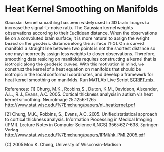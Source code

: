 # Heat Kernel Smoothing on Manifolds

Gaussian kernel smoothing has been widely used in 3D brain images to increase the signal-to-noise ratio. 
The Gaussian kernel weights observations according to their Euclidean distance. When the observations lie on 
a convoluted brain surface; it is more natural to assign the weight based on the geodesic distance along the surface [1-3]. 
On a curved manifold, a straight line between two points is not the shortest distance so one may incorrectly assign 
less weights to closer observations. Therefore, smoothing data residing on manifolds requires constructing a kernel that 
is isotropic along the geodesic curves. With this motivation in mind, we construct the kernel of a heat equation on manifolds 
that should be isotropic in the local conformal coordinates, and develop a framework for heat kernel smoothing on manifolds. 
Run MATLAb Live Script [SCRIPT.mlx](https://github.com/laplcebeltrami/hk/blob/main/SCRIPT.mlx).


References: 
[1] Chung, M.K., Robbins,S., Dalton, K.M., Davidson, Alexander, A.L., R.J., Evans, A.C. 2005. Cortical thickness analysis in autism 
via heat kernel smoothing. NeuroImage 25:1256-1265 
http://www.stat.wisc.edu/%7Emchung/papers/ni_heatkernel.pdf

[2] Chung, M.K., Robbins, S., Evans, A.C. 2005. Unified statistical approach to cortical thickness analysis. Information Processing 
in Medical Imaging (IPMI). Lecture Notes in Computer Science (LNCS) 3565:627-638. Springer-Verlag.
http://www.stat.wisc.edu/%7Emchung/papers/IPMI/hk.IPMI.2005.pdf


(C) 2005 Moo K. Chung, Univesity of Wisconsin-Madison
